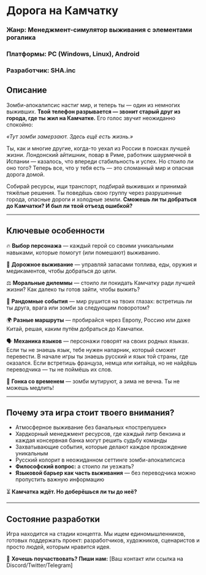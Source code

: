# **Дорога на Камчатку**  

### **Жанр:** Менеджмент-симулятор выживания с элементами рогалика  
### **Платформы:** PC (Windows, Linux), Android  
### **Разработчик:** **SHA.inc**  

## **Описание**  
Зомби-апокалипсис настиг мир, и теперь ты — один из немногих выживших. **Твой телефон разрывается — звонит старый друг из города, где ты жил на Камчатке.** Его голос звучит неожиданно спокойно:  

*«Тут зомби замерзают. Здесь ещё есть жизнь.»*  

Ты, как и многие другие, когда-то уехал из России в поисках лучшей жизни. Лондонский айтишник, повар в Риме, работник шаурмечной в Испании — казалось, что впереди стабильность и успех. Но стоило ли оно того? Теперь все, что у тебя есть — это сломанный мир и опасная дорога домой.  

Собирай ресурсы, ищи транспорт, подбирай выживших и принимай тяжёлые решения. Ты поведёшь свою группу через разрушенные города, опасные дороги и холодные земли. **Сможешь ли ты добраться до Камчатки? И был ли твой отъезд ошибкой?**  

---

## **Ключевые особенности**  
🔥 **Выбор персонажа** — каждый герой со своими уникальными навыками, которые помогут (или помешают) выживанию.  

🚗 **Дорожное выживание** — управляй запасами топлива, еды, оружия и медикаментов, чтобы добраться до цели.  

⚖️ **Моральные дилеммы** — стоило ли покидать Камчатку ради лучшей жизни? Как далеко ты готов зайти, чтобы выжить?  

🎲 **Рандомные события** — мир рушится на твоих глазах: встретишь ли ты друга, врага или зомби за следующим поворотом?  

🌍 **Разные маршруты** — пробирайся через Европу, Россию или даже Китай, решая, каким путём добраться до Камчатки.  

🗣️ **Механика языков** — персонажи говорят на своих родных языках. Если ты не знаешь язык, тебе нужен напарник, который сможет перевести. В начале игры ты знаешь русский и язык той страны, где оказался. Если встретишь француза, немца или китайца, но не найдёшь переводчика — ты не поймёшь их слов.  

🧊 **Гонка со временем** — зомби мутируют, а зима не вечна. Ты не можешь медлить!  

---

## **Почему эта игра стоит твоего внимания?**  
- Атмосферное выживание без банальных «пострелушек»  
- Хардкорный менеджмент ресурсов, где каждый литр бензина и каждая консервная банка могут решить судьбу команды  
- Захватывающие события, которые делают каждое прохождение уникальным  
- Русский колорит в неожиданном сеттинге зомби-апокалипсиса  
- **Философский вопрос:** а стоило ли уезжать?  
- **Языковой барьер как часть выживания** — без переводчика можно пропустить важную информацию  

⏳ **Камчатка ждёт. Но доберёшься ли ты до неё?**  

---

## **Состояние разработки**  
Игра находится на стадии концепта. Мы ищем единомышленников, готовых поддержать проект: разработчиков, художников, сценаристов и просто людей, которым нравится идея.  

📢 **Хочешь поучаствовать? Пиши нам:** [Ваш контакт или ссылка на Discord/Twitter/Telegram]
